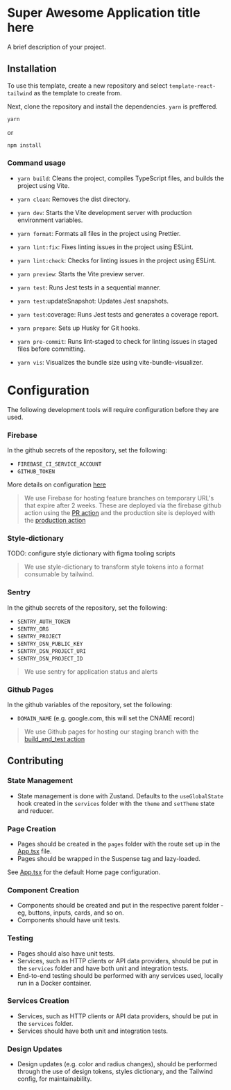 # Super Awesome Application title here

A brief description of your project.

## Installation

To use this template, create a new repository and select `template-react-tailwind` as the template to create from.

Next, clone the repository and install the dependencies. `yarn` is preffered.

```bash
yarn
```

or

```bash
npm install
```

### Command usage

- `yarn build`: Cleans the project, compiles TypeScript files, and builds the project using Vite.

- `yarn clean`: Removes the dist directory.

- `yarn dev`: Starts the Vite development server with production environment variables.

- `yarn format`: Formats all files in the project using Prettier.

- `yarn lint:fix`: Fixes linting issues in the project using ESLint.

- `yarn lint:check`: Checks for linting issues in the project using ESLint.

- `yarn preview`: Starts the Vite preview server.

- `yarn test`: Runs Jest tests in a sequential manner.

- `yarn test`:updateSnapshot: Updates Jest snapshots.

- `yarn test`:coverage: Runs Jest tests and generates a coverage report.

- `yarn prepare`: Sets up Husky for Git hooks.

- `yarn pre-commit`: Runs lint-staged to check for linting issues in staged files before committing.

- `yarn vis`: Visualizes the bundle size using vite-bundle-visualizer.

# Configuration

The following development tools will require configuration before they are used.

### Firebase

In the github secrets of the repository, set the following:

- `FIREBASE_CI_SERVICE_ACCOUNT`
- `GITHUB_TOKEN`

More details on configuration [here](https://github.com/FirebaseExtended/action-hosting-deploy/tree/v0/)

> We use Firebase for hosting feature branches on temporary URL's that expire after 2 weeks. These are deployed via the firebase github action using the [PR action](./.github/workflows//pr.yml) and the production site is deployed with the [production action](./.github/workflows/production.yml)

### Style-dictionary

TODO: configure style dictionary with figma tooling scripts

> We use style-dictionary to transform style tokens into a format consumable by tailwind.

### Sentry

In the github secrets of the repository, set the following:

- `SENTRY_AUTH_TOKEN`
- `SENTRY_ORG`
- `SENTRY_PROJECT`
- `SENTRY_DSN_PUBLIC_KEY`
- `SENTRY_DSN_PROJECT_URI`
- `SENTRY_DSN_PROJECT_ID`

> We use sentry for application status and alerts

### Github Pages

In the github variables of the repository, set the following:

- `DOMAIN_NAME` (e.g. google.com, this will set the CNAME record)

> We use Github pages for hosting our staging branch with the [build_and_test action](./.github/workflows/build_and_test.yml)

## Contributing

### State Management

- State management is done with Zustand. Defaults to the `useGlobalState` hook created in the `services` folder with the `theme` and `setTheme` state and reducer.

### Page Creation

- Pages should be created in the `pages` folder with the route set up in the [App.tsx](./src//App.tsx) file.
- Pages should be wrapped in the Suspense tag and lazy-loaded.

See [App.tsx](./src//App.tsx) for the default Home page configuration.

### Component Creation

- Components should be created and put in the respective parent folder - eg, buttons, inputs, cards, and so on.
- Components should have unit tests.

### Testing

- Pages should also have unit tests.
- Services, such as HTTP clients or API data providers, should be put in the `services` folder and have both unit and integration tests.
- End-to-end testing should be performed with any services used, locally run in a Docker container.

### Services Creation

- Services, such as HTTP clients or API data providers, should be put in the `services` folder.
- Services should have both unit and integration tests.

### Design Updates

- Design updates (e.g. color and radius changes), should be performed through the use of design tokens, styles dictionary, and the Tailwind config, for maintainability.
